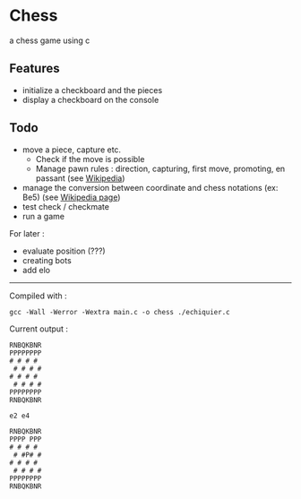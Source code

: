 # Chess
a chess game using c 

## Features
- initialize a checkboard and the pieces
- display a checkboard on the console

## Todo
- move a piece, capture etc.
  - Check if the move is possible
  - Manage pawn rules : direction, capturing, first move, promoting, en passant (see [Wikipedia](https://en.wikipedia.org/wiki/Pawn_(chess)#Placement_and_movement))
- manage the conversion between coordinate and chess notations (ex: Be5) (see [Wikipedia page](https://en.wikipedia.org/wiki/Algebraic_notation_(chess)))
- test check / checkmate
- run a game
  
For later :
- evaluate position (???)
- creating bots
- add elo
  
---


Compiled with :
```
gcc -Wall -Werror -Wextra main.c -o chess ./echiquier.c
```
Current output :
```
RNBQKBNR
PPPPPPPP
# # # #
 # # # #
# # # #
 # # # #
PPPPPPPP
RNBQKBNR

e2 e4

RNBQKBNR
PPPP PPP
# # # #
 # #P# #
# # # #
 # # # #
PPPPPPPP
RNBQKBNR

```

